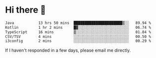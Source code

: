 # Hi there 👋
<!--START_SECTION:waka-->

```txt
Java           13 hrs 50 mins  ██████████████████████▒░░   89.94 %
Kotlin         1 hr 2 mins     █▓░░░░░░░░░░░░░░░░░░░░░░░   06.74 %
TypeScript     16 mins         ▒░░░░░░░░░░░░░░░░░░░░░░░░   01.84 %
CSV/TSV        4 mins          ░░░░░░░░░░░░░░░░░░░░░░░░░   00.50 %
i3config       2 mins          ░░░░░░░░░░░░░░░░░░░░░░░░░   00.29 %
```

<!--END_SECTION:waka-->

If I haven't responded in a few days, please email me directly. 
